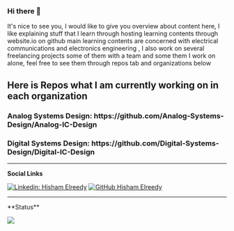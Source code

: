 ### Hi there 👋
It's nice to see you, I would like to give you overview about content here, I like explaining stuff that I learn through hosting learning contents
  through website.io on github main learning contents are concerned with electrical communications and electronics engineering
  , I also work on several freelancing projects some of them
 with a team and some them I work on alone, feel free to see them through repos tab and organizations below</h2>
<h2>Here is Repos what I am currently working on in each organization
<h3>Analog Systems Design: https://github.com/Analog-Systems-Design/Analog-IC-Design</h3>
<h3>Digital Systems Design: https://github.com/Digital-Systems-Design/Digital-IC-Design</h3>
<hr/>
  
 **Social Links**
  
[![Linkedin: Hisham Elreedy](https://img.shields.io/badge/-Hisham-blue?style=flat-square&logo=Linkedin&logoColor=white&link=https://www.linkedin.com/in/hisham-elreedy/)](https://www.linkedin.com/in/hisham-elreedy/)
[![GitHub Hisham Elreedy](https://img.shields.io/github/followers/hishamelreedy?label=follow&style=social)](https://github.com/hishamelreedy)

  <hr />
 **Status**  
  
![](https://github-readme-stats.vercel.app/api?username=hishamelreedy&&show_icons=true&title_color=ffffff&icon_color=bb2acf&text_color=daf7dc&bg_color=151515)
